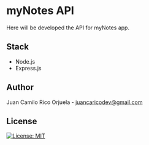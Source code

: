 # myNotes API

Here will be developed the API for myNotes app.

## Stack
* Node.js
* Express.js

## Author
Juan Camilo Rico Orjuela - <juancaricodev@gmail.com>

## License
[![License: MIT](https://img.shields.io/badge/License-MIT-yellow.svg)](https://github.com/juancaricodev/myNotes-back/blob/main/LICENSE)

